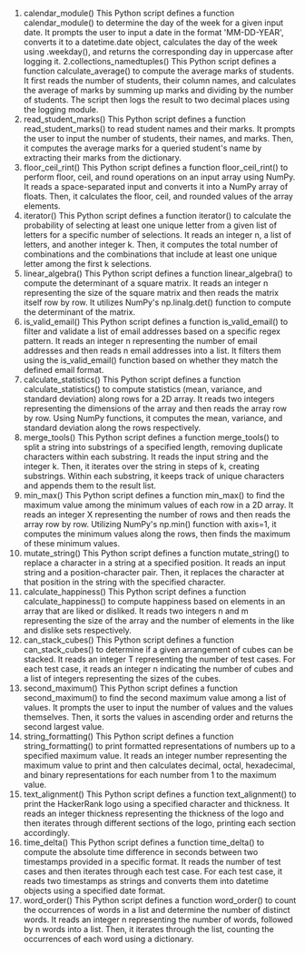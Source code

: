 1. calendar_module()
This Python script defines a function calendar_module() to determine the day of the week for a given input date.
It prompts the user to input a date in the format 'MM-DD-YEAR', converts it to a datetime.date object, calculates the day of the week using .weekday(), and returns the corresponding day in uppercase after logging it.
2.collections_namedtuples()
This Python script defines a function calculate_average() to compute the average marks of students.
It first reads the number of students, their column names, and calculates the average of marks by summing up marks and dividing by the number of students.
The script then logs the result to two decimal places using the logging module.
3. read_student_marks()
This Python script defines a function read_student_marks() to read student names and their marks.
It prompts the user to input the number of students, their names, and marks. Then, it computes the average marks for a queried student's name by extracting their marks from the dictionary.
4. floor_ceil_rint()
This Python script defines a function floor_ceil_rint() to perform floor, ceil, and round operations on an input array using NumPy.
It reads a space-separated input and converts it into a NumPy array of floats. Then, it calculates the floor, ceil, and rounded values of the array elements.
5. iterator()
This Python script defines a function iterator() to calculate the probability of selecting at least one unique letter from a given list of letters for a specific number of selections.
It reads an integer n, a list of letters, and another integer k. Then, it computes the total number of combinations and the combinations that include at least one unique letter among the first k selections.
6. linear_algebra()
This Python script defines a function linear_algebra() to compute the determinant of a square matrix.
It reads an integer n representing the size of the square matrix and then reads the matrix itself row by row. It utilizes NumPy's np.linalg.det() function to compute the determinant of the matrix.
7. is_valid_email()
This Python script defines a function is_valid_email() to filter and validate a list of email addresses based on a specific regex pattern.
It reads an integer n representing the number of email addresses and then reads n email addresses into a list. It filters them using the is_valid_email() function based on whether they match the defined email format.
8. calculate_statistics()
This Python script defines a function calculate_statistics() to compute statistics (mean, variance, and standard deviation) along rows for a 2D array.
It reads two integers representing the dimensions of the array and then reads the array row by row. Using NumPy functions, it computes the mean, variance, and standard deviation along the rows respectively.
9. merge_tools()
This Python script defines a function merge_tools() to split a string into substrings of a specified length, removing duplicate characters within each substring.
It reads the input string and the integer k. Then, it iterates over the string in steps of k, creating substrings. Within each substring, it keeps track of unique characters and appends them to the result list.
10. min_max()
This Python script defines a function min_max() to find the maximum value among the minimum values of each row in a 2D array.
It reads an integer X representing the number of rows and then reads the array row by row. Utilizing NumPy's np.min() function with axis=1, it computes the minimum values along the rows, then finds the maximum of these minimum values.
11. mutate_string()
This Python script defines a function mutate_string() to replace a character in a string at a specified position.
It reads an input string and a position-character pair. Then, it replaces the character at that position in the string with the specified character.
12. calculate_happiness()
This Python script defines a function calculate_happiness() to compute happiness based on elements in an array that are liked or disliked.
It reads two integers n and m representing the size of the array and the number of elements in the like and dislike sets respectively.
13. can_stack_cubes()
This Python script defines a function can_stack_cubes() to determine if a given arrangement of cubes can be stacked.
It reads an integer T representing the number of test cases. For each test case, it reads an integer n indicating the number of cubes and a list of integers representing the sizes of the cubes.
14. second_maximum()
This Python script defines a function second_maximum() to find the second maximum value among a list of values.
It prompts the user to input the number of values and the values themselves. Then, it sorts the values in ascending order and returns the second largest value.
15. string_formatting()
This Python script defines a function string_formatting() to print formatted representations of numbers up to a specified maximum value.
It reads an integer number representing the maximum value to print and then calculates decimal, octal, hexadecimal, and binary representations for each number from 1 to the maximum value.
16. text_alignment()
This Python script defines a function text_alignment() to print the HackerRank logo using a specified character and thickness.
It reads an integer thickness representing the thickness of the logo and then iterates through different sections of the logo, printing each section accordingly.
17. time_delta()
This Python script defines a function time_delta() to compute the absolute time difference in seconds between two timestamps provided in a specific format.
It reads the number of test cases and then iterates through each test case. For each test case, it reads two timestamps as strings and converts them into datetime objects using a specified date format.
18. word_order()
This Python script defines a function word_order() to count the occurrences of words in a list and determine the number of distinct words.
It reads an integer n representing the number of words, followed by n words into a list. Then, it iterates through the list, counting the occurrences of each word using a dictionary.